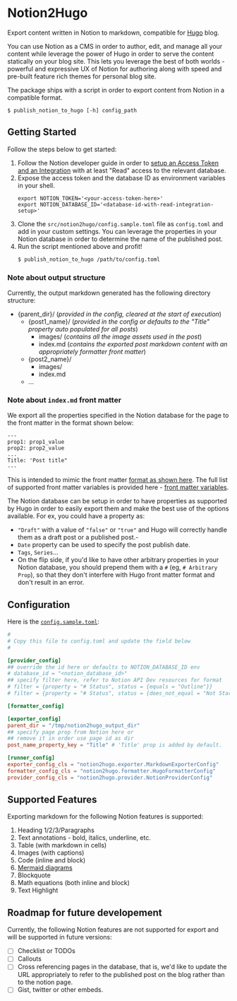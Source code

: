 # Notion2Hugo

Export content written in Notion to markdown, compatible for [Hugo](https://gohugo.io/) blog.

You can use Notion as a CMS in order to author, edit, and manage all your content while leverage the power of Hugo in order to serve the content statically on your blog site. This lets you leverage the best of both worlds - powerful and expressive UX of Notion for authoring along with speed and pre-built feature rich themes for personal blog site.

The package ships with a script in order to export content from Notion in a compatible format.

```shell
$ publish_notion_to_hugo [-h] config_path
```

## Getting Started

Follow the steps below to get started:
1. Follow the Notion developer guide in order to [setup an Access Token and an Integration](https://developers.notion.com/docs/authorization) with at least "Read" access to the relevant database.
2. Expose the access token and the database ID as environment variables in your shell.
   ```
   export NOTION_TOKEN='<your-access-token-here>'
   export NOTION_DATABASE_ID='<database-id-with-read-integration-setup>'
   ```
3. Clone the `src/notion2hugo/config.sample.toml` file as `config.toml` and add in your custom settings. You can leverage the properties in your Notion database in order to determine the name of the published post.
4. Run the script mentioned above and profit!
   ```bash
   $ publish_notion_to_hugo /path/to/config.toml
   ```

### Note about output structure

Currently, the output markdown generated has the following directory structure:
- {parent_dir}/ (_provided in the config, cleared at the start of execution_)
  - {post1_name}/ (_provided in the config or defaults to the "Title" property auto populated for all posts_)
    - images/ (_contains all the image assets used in the post_)
    - index.md (_contains the exported post markdown content with an appropriately formatter front matter_)
  - {post2_name}/
    - images/
    - index.md
  - ...

### Note about `index.md` front matter

We export all the properties specified in the Notion database for the page to the front matter in the format shown below:
```
---
prop1: prop1_value
prop2: prop2_value
...
Title: 'Post title"
---
```

This is intended to mimic the front matter [format as shown here](https://gohugo.io/getting-started/quick-start/#add-content). The full list of supported front matter variables is provided here - [front matter variables](https://gohugo.io/content-management/front-matter/#front-matter-variables).

The Notion database can be setup in order to have properties as supported by Hugo in order to easily export them and make the best use of the options available. For ex, you could have a property as:
- `"Draft"` with a value of `"false"` or `"true"` and Hugo will correctly handle them as a draft post or a published post.-
- `Date` property can be used to specify the post publish date.
- `Tags`, `Series`...
- On the flip side, if you'd like to have other arbitrary properties in your Notion database, you should prepend them with a `#` (eg, `# Arbitrary Prop`), so that they don't interfere with Hugo front matter format and don't result in an error.

## Configuration

Here is the [`config.sample.toml`](https://github.com/chintak/notion2hugo/blob/master/src/notion2hugo/config.sample.toml):

```toml
#
# Copy this file to config.toml and update the field below
#

[provider_config]
## override the id here or defaults to NOTION_DATABASE_ID env
# database_id = "<notion_database_id>"
## specify filter here, refer to Notion API Dev resources for format
# filter = {property = "# Status", status = {equals = "Outline"}}
# filter = {property = "# Status", status = {does_not_equal = "Not Started"}}

[formatter_config]

[exporter_config]
parent_dir = "/tmp/notion2hugo_output_dir"
## specify page prop from Notion here or
## remove it in order use page id as dir
post_name_property_key = "Title" # 'Title' prop is added by default.

[runner_config]
exporter_config_cls = "notion2hugo.exporter.MarkdownExporterConfig"
formatter_config_cls = "notion2hugo.formatter.HugoFormatterConfig"
provider_config_cls = "notion2hugo.provider.NotionProviderConfig"
```

## Supported Features

Exporting markdown for the following Notion features is supported:
1. Heading 1/2/3/Paragraphs
2. Text annotations - bold, italics, underline, etc.
3. Table (with markdown in cells)
4. Images (with captions)
5. Code (inline and block)
6. [Mermaid diagrams](https://mermaid.js.org/)
7. Blockquote
8. Math equations (both inline and block)
9. Text Highlight

## Roadmap for future developement

Currently, the following Notion features are not supported for export and will be supported in future versions:

- [ ] Checklist or TODOs
- [ ] Callouts
- [ ] Cross referencing pages in the database, that is, we'd like to update the URL appropriately to refer to the published post on the blog rather than to the notion page.
- [ ] Gist, twitter or other embeds.

